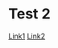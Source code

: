 # Test 2

[Link1](https://www.microsoft.com/en-us/store/apps/windows)
[Link2](https://docs.microsoft.com/en-us/previous-versions/windows/internet-explorer/ie-developer/platform-apis/aa752574(v=vs.85)?redirectedfrom=MSDN)